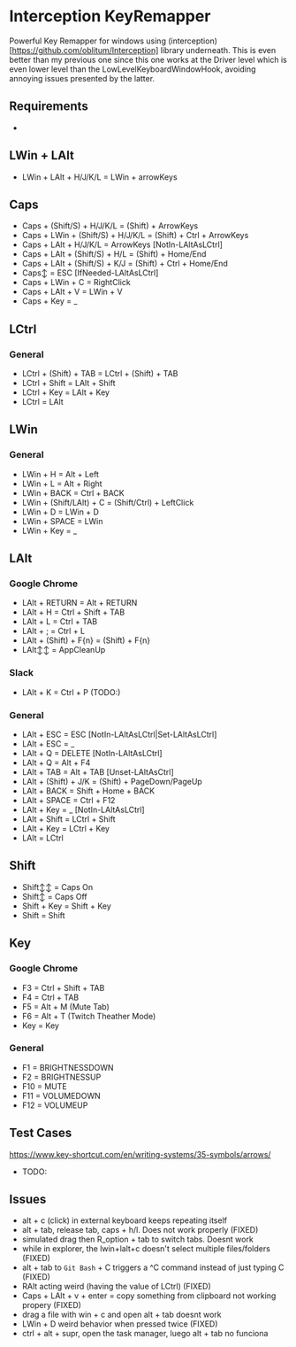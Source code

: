 # Interception KeyRemapper
Powerful Key Remapper for windows using (interception)[https://github.com/oblitum/Interception] library underneath. This is even better than my previous one since this one works at the Driver level which is even lower level than the LowLevelKeyboardWindowHook, avoiding annoying issues presented by the latter.

## Requirements
-

## LWin + LAlt
- LWin + LAlt + H/J/K/L = LWin + arrowKeys

## Caps
- Caps + (Shift/S) + H/J/K/L = (Shift) + ArrowKeys
- Caps + LWin + (Shift/S) + H/J/K/L = (Shift) + Ctrl + ArrowKeys
- Caps + LAlt + H/J/K/L = ArrowKeys [NotIn-LAltAsLCtrl]
- Caps + LAlt + (Shift/S) + H/L = (Shift) + Home/End
- Caps + LAlt + (Shift/S) + K/J = (Shift) + Ctrl + Home/End
- Caps↕ = ESC [IfNeeded-LAltAsLCtrl]
- Caps + LWin + C = RightClick
- Caps + LAlt + V = LWin + V
- Caps + Key = _

## LCtrl
### General
- LCtrl + (Shift) + TAB = LCtrl +  (Shift) + TAB
- LCtrl + Shift = LAlt + Shift
- LCtrl + Key = LAlt + Key
- LCtrl = LAlt

## LWin
### General
- LWin + H = Alt + Left
- LWin + L = Alt + Right
- LWin + BACK = Ctrl + BACK
- LWin + (Shift/LAlt) + C = (Shift/Ctrl) + LeftClick
- LWin + D = LWin + D
- LWin + SPACE = LWin
- LWin + Key = _

## LAlt
### Google Chrome
- LAlt + RETURN = Alt + RETURN
- LAlt + H = Ctrl + Shift + TAB
- LAlt + L = Ctrl + TAB
- LAlt + ; = Ctrl + L
- LAlt + (Shift) + F{n} = (Shift) + F{n}
- LAlt↕↕ = AppCleanUp

### Slack
- LAlt + K = Ctrl + P (TODO:)

### General
- LAlt + ESC = ESC [NotIn-LAltAsLCtrl|Set-LAltAsLCtrl]
- LAlt + ESC = _
- LAlt + Q = DELETE [NotIn-LAltAsLCtrl]
- LAlt + Q = Alt + F4
- LAlt + TAB = Alt + TAB [Unset-LAltAsCtrl]
- LAlt + (Shift) + J/K = (Shift) + PageDown/PageUp
- LAlt + BACK = Shift + Home + BACK
- LAlt + SPACE = Ctrl + F12
- LAlt + Key = _ [NotIn-LAltAsLCtrl]
- LAlt + Shift = LCtrl + Shift
- LAlt + Key = LCtrl + Key
- LAlt = LCtrl

## Shift
- Shift↕↕ = Caps On
- Shift↕ = Caps Off
- Shift + Key = Shift + Key
- Shift = Shift

## Key
### Google Chrome
- F3 = Ctrl + Shift + TAB
- F4 = Ctrl + TAB
- F5 = Alt + M (Mute Tab)
- F6 = Alt + T (Twitch Theather Mode)
- Key = Key

### General
- F1 = BRIGHTNESSDOWN
- F2 = BRIGHTNESSUP
- F10 = MUTE
- F11 = VOLUMEDOWN
- F12 = VOLUMEUP

## Test Cases
https://www.key-shortcut.com/en/writing-systems/35-symbols/arrows/
- TODO:

## Issues
- alt + c (click) in external keyboard keeps repeating itself
- alt + tab, release tab, caps + h/l. Does not work properly (FIXED)
- simulated drag then R_option + tab to switch tabs. Doesnt work
- while in explorer, the lwin+lalt+c doesn't select multiple files/folders (FIXED)
- alt + tab to `Git Bash` + C triggers a ^C command instead of just typing C (FIXED)
- RAlt acting weird (having the value of LCtrl) (FIXED)
- Caps + LAlt + v + enter = copy something from clipboard not working propery (FIXED)
- drag a file with win + c and open alt + tab doesnt work
- LWin + D weird behavior when pressed twice (FIXED)
- ctrl + alt + supr, open the task manager, luego alt + tab no funciona
